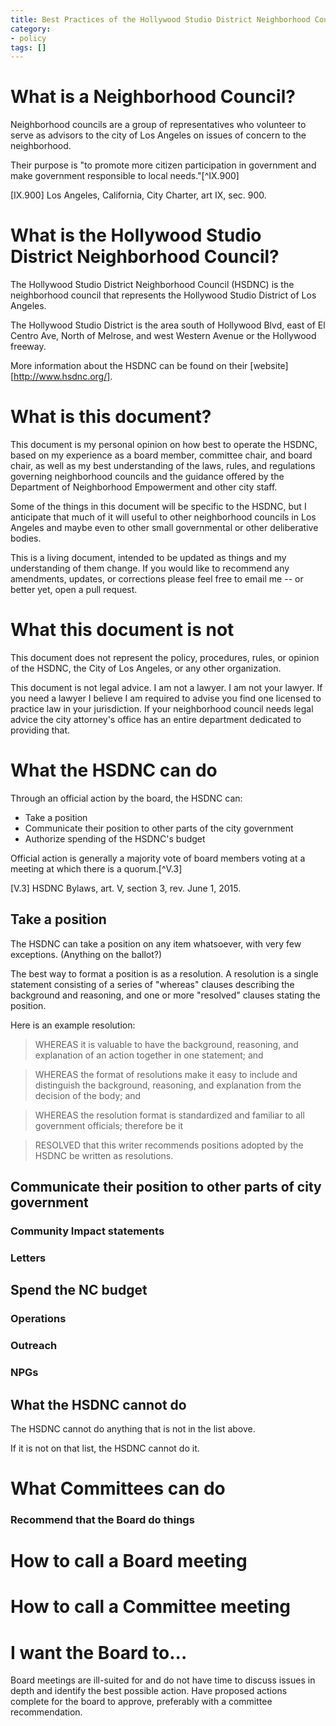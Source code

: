 ```yaml
---
title: Best Practices of the Hollywood Studio District Neighborhood Council
category:
- policy
tags: []
---
```


# What is a Neighborhood Council?

Neighborhood councils are a group of representatives who volunteer to
serve as advisors to the city of Los Angeles on issues of concern to the
neighborhood.

Their purpose is "to promote more citizen participation in government and
make government responsible to local needs."[^IX.900]

[IX.900] Los Angeles, California, City Charter, art IX, sec. 900.

# What is the Hollywood Studio District Neighborhood Council?

The Hollywood Studio District Neighborhood Council (HSDNC) is the
neighborhood council that represents the Hollywood Studio District of Los
Angeles.

The Hollywood Studio District is the area south of Hollywood Blvd, east of
El Centro Ave, North of Melrose, and west Western Avenue or the Hollywood
freeway.

More information about the HSDNC can be found on their
[website][http://www.hsdnc.org/].

# What is this document?

This document is my personal opinion on how best to operate the HSDNC,
based on my experience as a board member, committee chair, and board
chair, as well as my best understanding of the laws, rules, and
regulations governing neighborhood councils and the guidance offered by
the Department of Neighborhood Empowerment and other city staff.

Some of the things in this document will be specific to the HSDNC, but
I anticipate that much of it will useful to other neighborhood councils in
Los Angeles and maybe even to other small governmental or other
deliberative bodies.

This is a living document, intended to be updated as things and my
understanding of them change. If you would like to recommend any
amendments, updates, or corrections please feel free to email me -- or
better yet, open a pull request.

# What this document is not

This document does not represent the policy, procedures, rules, or opinion
of the HSDNC, the City of Los Angeles, or any other organization.

This document is not legal advice. I am not a lawyer. I am not your
lawyer. If you need a lawyer I believe I am required to advise you find
one licensed to practice law in your jurisdiction. If your neighborhood
council needs legal advice the city attorney's office has an entire
department dedicated to providing that.

# What the HSDNC can do

Through an official action by the board, the HSDNC can:
- Take a position
- Communicate their position to other parts of the city government
- Authorize spending of the HSDNC's budget

Official action is generally a majority vote of board members voting at
a meeting at which there is a quorum.[^V.3]

[V.3] HSDNC Bylaws, art. V, section 3, rev. June 1, 2015.

## Take a position

The HSDNC can take a position on any item whatsoever, with very few
exceptions. (Anything on the ballot?)

The best way to format a position is as a resolution. A resolution is
a single statement consisting of a series of "whereas" clauses describing
the background and reasoning, and one or more "resolved" clauses stating
the position.

Here is an example resolution:

> WHEREAS it is valuable to have the background, reasoning, and
explanation of an action together in one statement; and

> WHEREAS the format of resolutions make it easy to include and
distinguish the background, reasoning, and explanation from the decision
of the body; and

> WHEREAS the resolution format is standardized and familiar to all
government officials; therefore be it

> RESOLVED that this writer recommends positions adopted by the HSDNC be
written as resolutions.


## Communicate their position to other parts of city government

### Community Impact statements

### Letters

## Spend the NC budget

### Operations

### Outreach

### NPGs

## What the HSDNC cannot do

The HSDNC cannot do anything that is not in the list above.

If it is not on that list, the HSDNC cannot do it.

# What Committees can do

### Recommend that the Board do things

# How to call a Board meeting

# How to call a Committee meeting

# I want the Board to...

Board meetings are ill-suited for and do not have time to discuss issues in depth and identify the best possible action. Have proposed actions complete for the board to approve, preferably with a committee recommendation.

